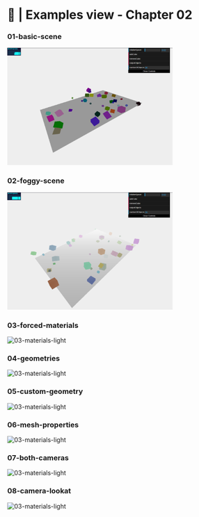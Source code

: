 # 🙈 | Examples view - Chapter 02
### 01-basic-scene
<img src="../assets/chapter-02/01-basic-scene.png" alt="03-materials-light" width="380" height="270">

### 02-foggy-scene
<img src="../assets/chapter-02/02-foggy-scene.png" alt="03-materials-light" width="380" height="270">

### 03-forced-materials
<img src="https://img.freepik.com/free-vector/404-error-with-landscape-concept-illustration_114360-7898.jpg" alt="03-materials-light" width="380" height="270">

### 04-geometries
<img src="https://img.freepik.com/free-vector/404-error-with-landscape-concept-illustration_114360-7898.jpg" alt="03-materials-light" width="380" height="370">

### 05-custom-geometry
<img src="https://img.freepik.com/free-vector/404-error-with-landscape-concept-illustration_114360-7898.jpg" alt="03-materials-light" width="380" height="270">

### 06-mesh-properties
<img src="https://img.freepik.com/free-vector/404-error-with-landscape-concept-illustration_114360-7898.jpg" alt="03-materials-light" width="380" height="270">

### 07-both-cameras
<img src="https://img.freepik.com/free-vector/404-error-with-landscape-concept-illustration_114360-7898.jpg" alt="03-materials-light" width="380" height="270">

### 08-camera-lookat
<img src="https://img.freepik.com/free-vector/404-error-with-landscape-concept-illustration_114360-7898.jpg" alt="03-materials-light" width="380" height="270">


